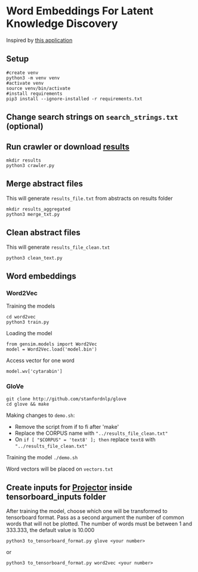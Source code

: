 # Word Embeddings For Latent Knowledge Discovery
Inspired by [this application](https://github.com/materialsintelligence/mat2vec)

## Setup
```
#create venv
python3 -m venv venv
#activate venv
source venv/bin/activate
#install requirements
pip3 install --ignore-installed -r requirements.txt
```

## Change search strings on `search_strings.txt` (optional)

## Run crawler or download [results](https://drive.google.com/drive/folders/1Ryx6QjV0FIAD19mPBF4lTkMWfKo_CH4G?usp=sharing)
```
mkdir results
python3 crawler.py
```

## Merge abstract files
This will generate `results_file.txt` from abstracts on results folder
```
mkdir results_aggregated
python3 merge_txt.py
```

## Clean abstract files
This will generate `results_file_clean.txt`
```
python3 clean_text.py
```
## Word embeddings

### Word2Vec
Training the models
```
cd word2vec
python3 train.py
```
Loading the model
```
from gensim.models import Word2Vec
model = Word2Vec.load('model.bin')
```
Access vector for one word
```
model.wv['cytarabin']
```

### GloVe
```
git clone http://github.com/stanfordnlp/glove
cd glove && make
```
Making changes to `demo.sh`:
- Remove the script from if to fi after 'make'
- Replace the CORPUS name with `"../results_file_clean.txt"`
- On `if [ "$CORPUS" = 'text8' ]; then` replace `text8` with `"../results_file_clean.txt"`

Training the model
```./demo.sh```

Word vectors will be placed on `vectors.txt` 

## Create inputs for [Projector](https://projector.tensorflow.org/) inside tensorboard_inputs folder 
After training the model, choose which one will be transformed to tensorboard format. Pass as a second argument the number of common words that will not be plotted. The number of words must be between 1 and 333.333, the default value is 10.000
```
python3 to_tensorboard_format.py glove <your number>
```

or

```
python3 to_tensorboard_format.py word2vec <your number>
```


